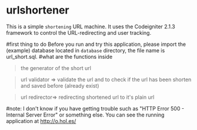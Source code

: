 # urlshortener
 This is a simple `shortening` URL machine. 
 It uses the Codeigniter 2.1.3 framework to control the URL-redirecting and user tracking.

#first thing to do
 Before you run and try this application, please import the (example) database located in `database` directory, the file name is url_short.sql.
#what are the functions inside
 > the generator of the short url
 
 > url validator => validate the url and to check if the url has been shorten and saved before (already exist)
 
 > url redirector=> redirecting shortened url to it's plain url

#note:
 I don't know if you have getting trouble such as "HTTP Error 500 - Internal Server Error" or something else.
 You can see the running application at http://o.hol.es/
